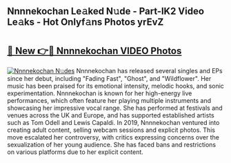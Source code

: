 ## Nnnnekochan Le𝚊ked N𝚞de - Part-lK2 Video Le𝚊ks - Hot Onlyf𝚊ns Photos yrEvZ

# <h2><a href="http://ab13696.deff.icu/?id=Nnnnekochan">🔗 New 👉🔴 Nnnnekochan VIDEO Photos</a></h2>

[![Nnnnekochan N𝚞des](https://i.imgur.com/rIISA9y.gif)](http://ab13696.deff.icu/?id=Nnnnekochan)
Nnnnekochan has released several singles and EPs since her debut, including "Fading Fast", "Ghost", and "Wildflower". Her music has been praised for its emotional intensity, melodic hooks, and sonic experimentation. Nnnnekochan is known for her high-energy live performances, which often feature her playing multiple instruments and showcasing her impressive vocal range. She has performed at festivals and venues across the UK and Europe, and has supported established artists such as Tom Odell and Lewis Capaldi. In 2019, Nnnnekochan ventured into creating adult content, selling webcam sessions and explicit photos. This move escalated her controversy, with critics expressing concerns over the sexualization of her young audience. She has faced bans and restrictions on various platforms due to her explicit content.
